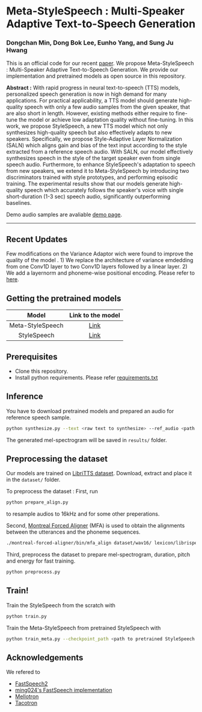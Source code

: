# Meta-StyleSpeech : Multi-Speaker Adaptive Text-to-Speech Generation

### Dongchan Min, Dong Bok Lee, Eunho Yang, and Sung Ju Hwang

This is an official code for our recent [paper](https://arxiv.org/abs/2106.03153).
We propose Meta-StyleSpeech : Multi-Speaker Adaptive Text-to-Speech Generation.
We provide our implementation and pretrained models as open source in this repository.

**Abstract :**
With rapid progress in neural text-to-speech (TTS) models, personalized speech generation is now in high demand for many applications. For practical applicability, a TTS model should generate high-quality speech with only a few audio samples from the given speaker, that are also short in length. However, existing methods either require to fine-tune the model or achieve low adaptation quality without fine-tuning. In this work, we propose StyleSpeech, a new TTS model which not only synthesizes high-quality speech but also effectively adapts to new speakers. Specifically, we propose Style-Adaptive Layer Normalization (SALN) which aligns gain and bias of the text input according to the style extracted from a reference speech audio. With SALN, our model effectively synthesizes speech in the style of the target speaker even from single speech audio. Furthermore, to enhance StyleSpeech's adaptation to speech from new speakers, we extend it to Meta-StyleSpeech by introducing two discriminators trained with style prototypes, and performing episodic training. The experimental results show that our models generate high-quality speech which accurately follows the speaker's voice with single short-duration (1-3 sec) speech audio, significantly outperforming baselines.

Demo audio samples are avaliable [demo page](https://stylespeech.github.io/).

--------
**Recent Updates**
--------
Few modifications on the Variance Adaptor wich were found to improve the quality of the model . 1) We replace the architecture of variance emdedding from one Conv1D layer to two Conv1D layers followed by a linear layer. 2) We add a layernorm and phoneme-wise positional encoding. Please refer to [here](models/VarianceAdaptor.py).


Getting the pretrained models
----------
| Model | Link to the model |
| :-------------: | :---------------: |
| Meta-StyleSpeech | [Link](https://drive.google.com/file/d/1xGLGt6bK7IapiKNj9YliMBmP5MCBv9OR/view?usp=sharing) |
| StyleSpeech | [Link](https://drive.google.com/file/d/1Q7yLKnFH4UkOjaszikjaovItNAaTyEVN/view?usp=sharing)  |


Prerequisites
-------------
- Clone this repository.
- Install python requirements. Please refer [requirements.txt](requirements.txt)


Inference
-------------
You have to download pretrained models and prepared an audio for reference speech sample.
```bash
python synthesize.py --text <raw text to synthesize> --ref_audio <path to referecne speech audio> --checkpoint_path <path to pretrained model>
```
The generated mel-spectrogram will be saved in `results/` folder.


Preprocessing the dataset
-------------
Our models are trained on [LibriTTS dataset](https://openslr.org/60/). Download, extract and place it in the `dataset/` folder.

To preprocess the dataset :
First, run
```bash
python prepare_align.py
```
to resample audios to 16kHz and for some other preperations.

Second, [Montreal Forced Aligner](https://montreal-forced-aligner.readthedocs.io/en/latest/) (MFA) is used to obtain the alignments between the utterances and the phoneme sequences.
```bash
./montreal-forced-aligner/bin/mfa_align dataset/wav16/ lexicon/librispeech-lexicon.txt  english dataset/TextGrid/ -j 10 -v
```

Third, preprocess the dataset to prepare mel-spectrogram, duration, pitch and energy for fast training.
```bash
python preprocess.py
```

Train!
-------------
Train the StyleSpeech from the scratch with
```bash
python train.py
```

Train the Meta-StyleSpeech from pretrained StyleSpeech with
```bash
python train_meta.py --checkpoint_path <path to pretrained StyleSpeech model>
```


## Acknowledgements
We refered to
* [FastSpeech2](https://arxiv.org/abs/2006.04558)
* [ming024's FastSpeech implementation](https://github.com/ming024/FastSpeech2)
* [Mellotron](https://github.com/NVIDIA/mellotron)
* [Tacotron](https://github.com/keithito/tacotron)